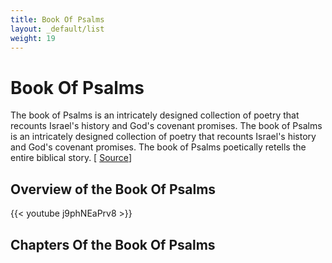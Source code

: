 ```yaml
---
title: Book Of Psalms
layout: _default/list
weight: 19
---
```


# Book Of Psalms

The book of Psalms is an intricately designed collection of poetry that recounts Israel's history and God's covenant promises. The book of Psalms is an intricately designed collection of poetry that recounts Israel's history and God's covenant promises. The book of Psalms poetically retells the entire biblical story. [ [Source](https://bibleproject.com/explore/video/book-of-psalms/
)]
## Overview of the Book Of Psalms
{{< youtube j9phNEaPrv8 >}}

## Chapters Of the Book Of Psalms
